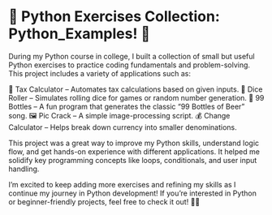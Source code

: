 # 🐍 Python Exercises Collection: Python_Examples! 🚀

During my Python course in college, I built a collection of small but useful Python exercises to practice coding fundamentals and problem-solving. This project includes a variety of applications such as:

📌 Tax Calculator – Automates tax calculations based on given inputs.
🎲 Dice Roller – Simulates rolling dice for games or random number generation.
🍾 99 Bottles – A fun program that generates the classic “99 Bottles of Beer” song.
🖼 Pic Crack – A simple image-processing script.
💰 Change Calculator – Helps break down currency into smaller denominations.

This project was a great way to improve my Python skills, understand logic flow, and get hands-on experience with different applications. It helped me solidify key programming concepts like loops, conditionals, and user input handling.

I’m excited to keep adding more exercises and refining my skills as I continue my journey in Python development! If you’re interested in Python or beginner-friendly projects, feel free to check it out! 🚀🐍
